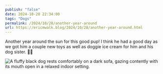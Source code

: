 ```yaml
---
publish: "false"
date: 2024-10-28 22:34:00
tags: "Dogs"
permalink: /2024/10/28/another-year-around
url: https://ericmwalk.blog/2024/10/28/another-year-around.html
---
```


Another year around the sun for this good pup! I think he had a good day as we got him a couple new toys as well as doggie ice cream for him and his dog sister. 🎉🥳

![A fluffy black dog rests comfortably on a dark sofa, gazing contently with its mouth open in a relaxed indoor setting.](https://ericmwalk.blog/uploads/2024/img-0534.jpeg)